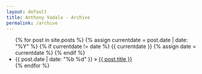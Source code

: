 ```yaml
---
layout: default
title: Anthony Vadala - Archive
permalink: /archive
---
```


<ul class="posts">
	{% for post in site.posts %}
		{% assign currentdate = post.date | date: "%Y" %}
	{% if currentdate != date %}
		{{ currentdate }}
		{% assign date = currentdate %}
	{% endif %}
	<li><span>{{ post.date | date: "%b %d" }}</span> &raquo; <a href="{{ post.url }}" rel="noopener">{{ post.title }}</a></li>
	{% endfor %}
</ul>